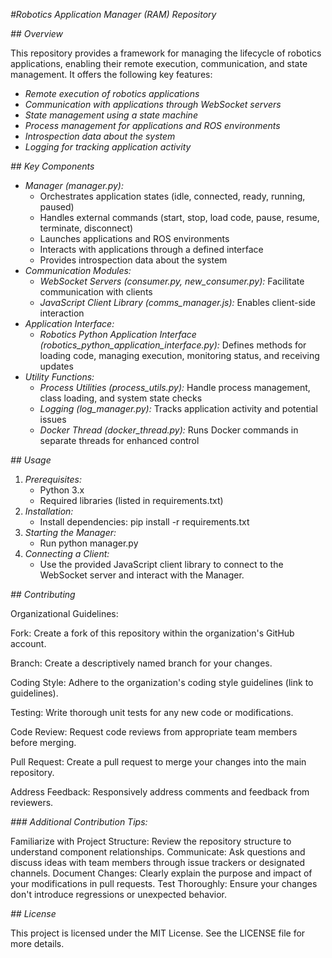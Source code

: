 *#Robotics Application Manager (RAM) Repository*

*## Overview*

This repository provides a framework for managing the lifecycle of robotics applications, enabling their remote execution, communication, and state management. It offers the following key features:

- *Remote execution of robotics applications*
- *Communication with applications through WebSocket servers*
- *State management using a state machine*
- *Process management for applications and ROS environments*
- *Introspection data about the system*
- *Logging for tracking application activity*

*## Key Components*

- *Manager (manager.py):*
    - Orchestrates application states (idle, connected, ready, running, paused)
    - Handles external commands (start, stop, load code, pause, resume, terminate, disconnect)
    - Launches applications and ROS environments
    - Interacts with applications through a defined interface
    - Provides introspection data about the system
- *Communication Modules:*
    - *WebSocket Servers (consumer.py, new_consumer.py):* Facilitate communication with clients
    - *JavaScript Client Library (comms_manager.js):* Enables client-side interaction
- *Application Interface:*
    - *Robotics Python Application Interface (robotics_python_application_interface.py):* Defines methods for loading code, managing execution, monitoring status, and receiving updates
- *Utility Functions:*
    - *Process Utilities (process_utils.py):* Handle process management, class loading, and system state checks
    - *Logging (log_manager.py):* Tracks application activity and potential issues
    - *Docker Thread (docker_thread.py):* Runs Docker commands in separate threads for enhanced control

*## Usage*

1. *Prerequisites:*
    - Python 3.x
    - Required libraries (listed in requirements.txt)
2. *Installation:*
    - Install dependencies: pip install -r requirements.txt
3. *Starting the Manager:*
    - Run python manager.py
4. *Connecting a Client:*
    - Use the provided JavaScript client library to connect to the WebSocket server and interact with the Manager.

*## Contributing*

Organizational Guidelines:


Fork: Create a fork of this repository within the organization's GitHub account.


Branch: Create a descriptively named branch for your changes.


Coding Style: Adhere to the organization's coding style guidelines (link to guidelines).


Testing: Write thorough unit tests for any new code or modifications.


Code Review: Request code reviews from appropriate team members before merging.


Pull Request: Create a pull request to merge your changes into the main repository.


Address Feedback: Responsively address comments and feedback from reviewers.

*### Additional Contribution Tips:*

Familiarize with Project Structure: Review the repository structure to understand component relationships.
Communicate: Ask questions and discuss ideas with team members through issue trackers or designated channels.
Document Changes: Clearly explain the purpose and impact of your modifications in pull requests.
Test Thoroughly: Ensure your changes don't introduce regressions or unexpected behavior.

*## License*

This project is licensed under the MIT License. See the LICENSE file for more details.

